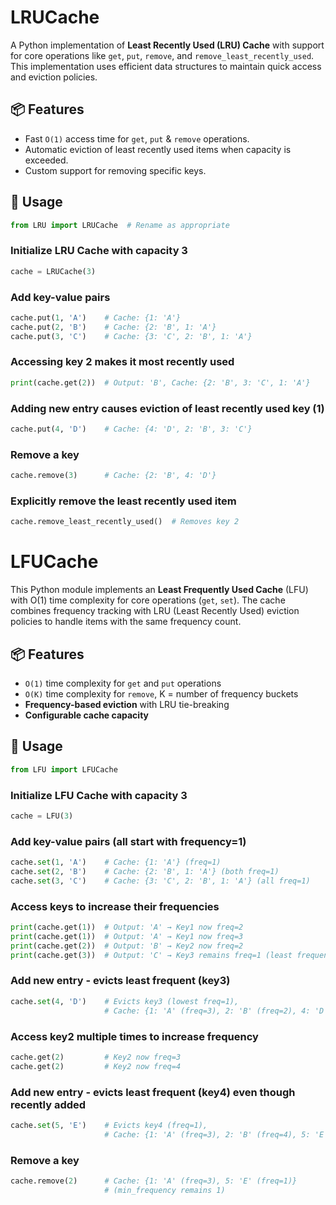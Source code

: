 # LRUCache

A Python implementation of **Least Recently Used (LRU) Cache** with support for core operations like `get`, `put`, `remove`, and `remove_least_recently_used`. This implementation uses efficient data structures to maintain quick access and eviction policies.

## 📦 Features

- Fast `O(1)` access time for `get`, `put` & `remove` operations.
- Automatic eviction of least recently used items when capacity is exceeded.
- Custom support for removing specific keys.

## 🚀 Usage

```python
from LRU import LRUCache  # Rename as appropriate
```

### Initialize LRU Cache with capacity 3
```python
cache = LRUCache(3)
```
### Add key-value pairs
```python
cache.put(1, 'A')    # Cache: {1: 'A'}
cache.put(2, 'B')    # Cache: {2: 'B', 1: 'A'}
cache.put(3, 'C')    # Cache: {3: 'C', 2: 'B', 1: 'A'}
```

### Accessing key 2 makes it most recently used
```python
print(cache.get(2))  # Output: 'B', Cache: {2: 'B', 3: 'C', 1: 'A'}
```

### Adding new entry causes eviction of least recently used key (1)
```python
cache.put(4, 'D')    # Cache: {4: 'D', 2: 'B', 3: 'C'}
```

### Remove a key
```python
cache.remove(3)      # Cache: {2: 'B', 4: 'D'}
```

### Explicitly remove the least recently used item
```python
cache.remove_least_recently_used()  # Removes key 2
```

# LFUCache

This Python module implements an **Least Frequently Used Cache** (LFU) with O(1) time complexity for core operations (`get`, `set`). The cache combines frequency tracking with LRU (Least Recently Used) eviction policies to handle items with the same frequency count.

## 📦 Features
- `O(1)` time complexity for `get` and `put` operations
- `O(K)` time complexity for `remove`, K =  number of frequency buckets
- **Frequency-based eviction** with LRU tie-breaking
- **Configurable cache capacity**

## 🚀 Usage

```python
from LFU import LFUCache
```

### Initialize LFU Cache with capacity 3
```python
cache = LFU(3)
```

### Add key-value pairs (all start with frequency=1)
```python
cache.set(1, 'A')    # Cache: {1: 'A'} (freq=1)
cache.set(2, 'B')    # Cache: {2: 'B', 1: 'A'} (both freq=1)
cache.set(3, 'C')    # Cache: {3: 'C', 2: 'B', 1: 'A'} (all freq=1)
```

### Access keys to increase their frequencies
```python
print(cache.get(1))  # Output: 'A' → Key1 now freq=2
print(cache.get(1))  # Output: 'A' → Key1 now freq=3
print(cache.get(2))  # Output: 'B' → Key2 now freq=2
print(cache.get(3))  # Output: 'C' → Key3 remains freq=1 (least frequent)
```

### Add new entry - evicts least frequent (key3)
```python
cache.set(4, 'D')    # Evicts key3 (lowest freq=1), 
                     # Cache: {1: 'A' (freq=3), 2: 'B' (freq=2), 4: 'D' (freq=1)}
```

### Access key2 multiple times to increase frequency
```python
cache.get(2)         # Key2 now freq=3
cache.get(2)         # Key2 now freq=4
```

### Add new entry - evicts least frequent (key4) even though recently added
```python
cache.set(5, 'E')    # Evicts key4 (freq=1), 
                     # Cache: {1: 'A' (freq=3), 2: 'B' (freq=4), 5: 'E' (freq=1)}
```

### Remove a key
```python
cache.remove(2)      # Cache: {1: 'A' (freq=3), 5: 'E' (freq=1)}
                     # (min_frequency remains 1)
```

